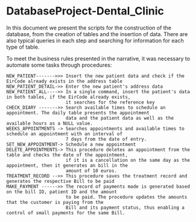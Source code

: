 # DatabaseProject-Dental_Clinic
 In this document we present the scripts for the construction of the database,
 from the creation of tables and the insertion of data.
 There are also typical queries in each step and searching for information for each type of table.

 To meet the business rules presented in the narrative, it was necessary to
 automate some tasks through procedures:

    NEW_PATIENT------->>> Insert the new patient data and check if the EirCode already exists in the address table
    NEW_PATIENT_DETAIL->> Enter the new patient's address data
    NEW_PATIENT_ALL---->> In a single command, insert the patient's data in both tables, if the EirCode already exists,
                          it searches for the reference key
    CHECK_DIARY ------->> Search available times to schedule an appointment. The daily table presents the appointment
                          data and the patient data as well as the available hours as a NULL value.
    WEEKS_APPOINTMENTS -> Searches appointments and available times to schedule an appointment with an interval of
                          7 days from the date of entry.
    SET_NEW_APPOINTMENT-> Schedule a new appointment
    DELETE_APPOINTMENTS-> This procedure deletes an appointment from the table and checks the date of the appointment,
                          if it is a cancellation on the same day as the appointment, then it generates an bill in the
                          amount of 10 euros.
    TREATMENT_RECORD -->> This procedure saves the treatment record and generates the respective Bill to be paid
    MAKE_PAYMENT ------>> The record of payments made is generated based on the bill ID, patient ID and the amount
                          to be paid. The procedure updates the amounts that the customer is paying from the
                          Bill and its payment status, thus enabling a control of small payments for the same Bill.
